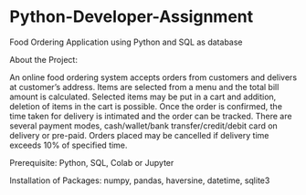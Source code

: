 # Python-Developer-Assignment
Food Ordering Application using Python and SQL as database


About the Project:

An online food ordering system accepts orders from customers and delivers at customer’s address. Items are selected from a menu and the total bill amount is calculated. 
Selected items may be put in a cart and addition, deletion of items in the cart is possible. Once the order is confirmed, the time taken for delivery is intimated and the order can be tracked. There are several payment modes, cash/wallet/bank transfer/credit/debit card on delivery or pre-paid. Orders placed may be cancelled if delivery time exceeds 10% of specified time.

Prerequisite: Python, SQL, Colab or Jupyter

Installation of Packages: numpy, pandas, haversine, datetime, sqlite3

